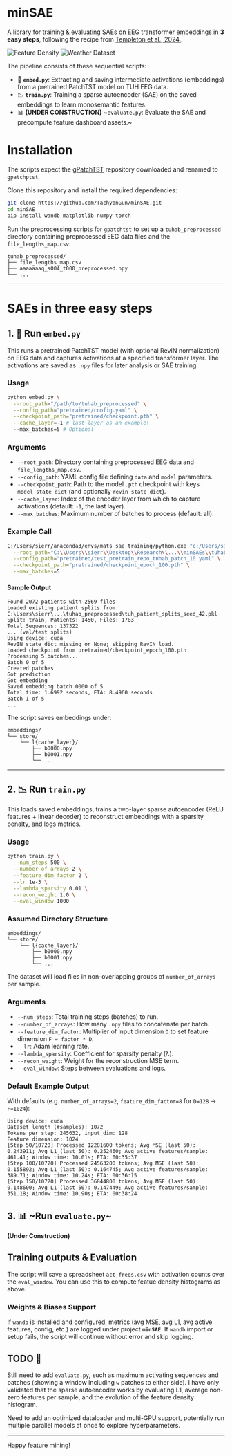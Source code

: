# minSAE 

A library for training & evaluating SAEs on EEG transformer embeddings in **3 easy steps**, following the recipe from [Templeton et al., 2024.](https://transformer-circuits.pub/2024/scaling-monosemanticity/).

![Feature Density](assets/histograms_better.gif)
![Weather Dataset](assets/wandb_tracking.png)

The pipeline consists of these sequential scripts:

- 🔢 **`embed.py`**: Extracting and saving intermediate activations (embeddings) from a pretrained PatchTST model on TUH EEG data.
- 📉 **`train.py`**: Training a sparse autoencoder (SAE) on the saved embeddings to learn monosemantic features.
- 📊 **(UNDER CONSTRUCTION)** ~`evaluate.py`: Evaluate the SAE and precompute feature dashboard assets.~


# Installation

The scripts expect the [gPatchTST](https://github.com/gayalkuruppu/gPatchTST/tree/main) repository downloaded and renamed to `gpatchptst`.

Clone this repository and install the required dependencies:

```bash
git clone https://github.com/TachyonGun/minSAE.git
cd minSAE
pip install wandb matplotlib numpy torch
```


Run the preprocessing scripts for `gpatchtst` to set up a `tuhab_preprocessed` directory containing preprocessed EEG data files and the `file_lengths_map.csv`:

```
tuhab_preprocessed/
├── file_lengths_map.csv
├── aaaaaaaq_s004_t000_preprocessed.npy
└── ...
```

---

# SAEs in three easy steps

## 1. 🔢 Run `embed.py`

This runs a pretrained PatchTST model (with optional RevIN normalization) on EEG data and captures activations at a specified transformer layer.  The activations are saved as `.npy` files for later analysis or SAE training.

### Usage

```bash
python embed.py \
  --root_path="/path/to/tuhab_preprocessed" \
  --config_path="pretrained/config.yaml" \
  --checkpoint_path="pretrained/checkpoint.pth" \
  --cache_layer=-1 # last layer as an example\
  --max_batches=5 # Optional
```

### Arguments

- `--root_path`: Directory containing preprocessed EEG data and `file_lengths_map.csv`.
- `--config_path`: YAML config file defining `data` and `model` parameters.
- `--checkpoint_path`: Path to the model `.pth` checkpoint with keys `model_state_dict` (and optionally `revin_state_dict`).
- `--cache_layer`: Index of the encoder layer from which to capture activations (default: `-1`, the last layer).
- `--max_batches`: Maximum number of batches to process (default: all).

### Example Call

```bash
C:/Users/sierr/anaconda3/envs/mats_sae_training/python.exe "c:/Users/sierr/Desktop/Research/.../minSAEs/embed.py" \
  --root_path="C:\\Users\\sierr\\Desktop\\Research\\...\\minSAEs\\tuhab_preprocessed" \
  --config_path="pretrained/test_pretrain_repo_tuhab_patch_10.yaml" \
  --checkpoint_path="pretrained/checkpoint_epoch_100.pth" \
  --max_batches=5
```

#### Sample Output

```
Found 2072 patients with 2569 files
Loaded existing patient splits from C:\Users\sierr\...\tuhab_preprocessed\tuh_patient_splits_seed_42.pkl
Split: train, Patients: 1450, Files: 1783
Total Sequences: 137322
... (val/test splits)
Using device: cuda
RevIN state dict missing or None; skipping RevIN load.
Loaded checkpoint from pretrained/checkpoint_epoch_100.pth
Processing 5 batches...
Batch 0 of 5
Created patches
Got prediction
Got embedding
Saved embedding batch 0000 of 5
Total time: 1.6992 seconds, ETA: 8.4960 seconds
Batch 1 of 5
...  
```

The script saves embeddings under:
```
embeddings/
└── store/
    └── l{cache_layer}/
        ├── b0000.npy
        ├── b0001.npy
        └── ...
```

---

## 2. 📉 Run `train.py`

This loads saved embeddings, trains a two-layer sparse autoencoder (ReLU features + linear decoder) to reconstruct embeddings with a sparsity penalty, and logs metrics.

### Usage

```bash
python train.py \
  --num_steps 500 \
  --number_of_arrays 2 \
  --feature_dim_factor 2 \
  --lr 1e-3 \
  --lambda_sparsity 0.01 \
  --recon_weight 1.0 \
  --eval_window 1000
```

### Assumed Directory Structure

```
embeddings/
└── store/
    └── l{cache_layer}/
        ├── b0000.npy
        ├── b0001.npy
        └── ...
```

The dataset will load files in non-overlapping groups of `number_of_arrays` per sample.

### Arguments

- `--num_steps`: Total training steps (batches) to run.
- `--number_of_arrays`: How many `.npy` files to concatenate per batch.
- `--feature_dim_factor`: Multiplier of input dimension `D` to set feature dimension `F = factor * D`.
- `--lr`: Adam learning rate.
- `--lambda_sparsity`: Coefficient for sparsity penalty (λ).
- `--recon_weight`: Weight for the reconstruction MSE term.
- `--eval_window`: Steps between evaluations and logs.

### Default Example Output

With defaults (e.g. `number_of_arrays=2`, `feature_dim_factor=8` for `D=128` → `F=1024`):

```
Using device: cuda
Dataset length (#samples): 1072
Tokens per step: 245632, input_dim: 128
Feature dimension: 1024
[Step 50/10720] Processed 12281600 tokens; Avg MSE (last 50): 0.243911; Avg L1 (last 50): 0.252460; Avg active features/sample: 461.41; Window time: 10.01s; ETA: 00:35:37
[Step 100/10720] Processed 24563200 tokens; Avg MSE (last 50): 0.155892; Avg L1 (last 50): 0.164745; Avg active features/sample: 389.71; Window time: 10.24s; ETA: 00:36:15
[Step 150/10720] Processed 36844800 tokens; Avg MSE (last 50): 0.148600; Avg L1 (last 50): 0.147449; Avg active features/sample: 351.18; Window time: 10.90s; ETA: 00:38:24
```

## 3. 📊 ~Run `evaluate.py`~

**(Under Construction)**

## Training outputs & Evaluation

The script will save a spreadsheet `act_freqs.csv` with activation counts over the `eval_window`. You can use this to compute featue density histograms as above.

### Weights & Biases Support

If `wandb` is installed and configured, metrics (avg MSE, avg L1, avg active features, config, etc.) are logged under project **`minSAE`**.  If `wandb` import or setup fails, the script will continue without error and skip logging.

## TODO 🚧

Still need to add `evaluate.py`, such as maximum activating sequences and patches (showing a window including `w` patches to either side). I have only validated that the sparse autoencoder works by evaluating L1, average non-zero features per sample, and the evolution of the feature density histogram.

Need to add an optimized dataloader and multi-GPU support, potentially run multiple parallel models at once to explore hyperparameters.

---

Happy feature mining! 